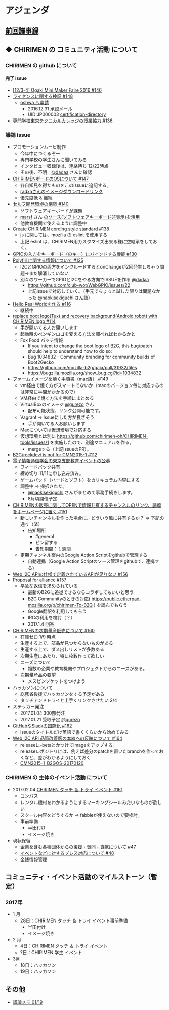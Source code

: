 # アジェンダ

## [前回議事録](meeting-2016.12.22.md)

## ◆ CHIRIMEN の コミュニティ活動 について
### CHIRIMEN の github について
#### 完了 issue
* [[12/3-4] Ogaki Mini Maker Faire 2016 #146](https://github.com/chirimen-oh/any-issues/issues/146)
* [ライセンスに関する検証  #148](https://github.com/chirimen-oh/any-issues/issues/148)
  * [oshwa へ申請](http://certificate.oshwa.org/get-certified/)
    * 2016.12.31 承認メール
    * UID:JP000003 [certification-directory](http://certificate.oshwa.org/certification-directory/)
* [専門学校東京テクニカルカレッジの授業協力 #136](https://github.com/chirimen-oh/any-issues/issues/136)

###  議論 issue
* プロモーションムービ制作
  * 今年中につくるぞー
  * 専門学校の学生さんに聞いてみる
  * インタビュー収録後は、連絡待ち 12/22時点
  * その後、不明　[@dadaa](https://github.com/dadaa) さんに確認
* [CHIRIIMENボードのOSについて #147](https://github.com/chirimen-oh/any-issues/issues/147)
  * 各自知見を得たものをこのissueに追記する。
  * [radxaさんのイメージダウンロードリンク](http://wiki.radxa.com/Rock/prebuilt_images)
  * 優先度低 & 継続
* [セルフ開発環境の構築 #140](https://github.com/chirimen-oh/any-issues/issues/140)
  * ソフトウェアキーボードが課題
  * [marsf](https://github.com/marsf) さん [のソース(ソフトウェアキーボード非表示)を活用](https://github.com/marsf/Phantom-keyboard)
  * 他教育機関で使えるように調整中
* [Create CHIRIMEN cording style standard #138](https://github.com/chirimen-oh/any-issues/issues/138)
  * js に関しては、mozilla の eslint を使用する
  * 上記 eslint は、CHIRIMEN用カスタマイズ出来る様に空継承をしておく。
* [GPIOの入力をキーボード（のキー）にバインドする機能 #130](https://github.com/chirimen-oh/any-issues/issues/130)
* [Polyfill に関する情報について #125](https://github.com/chirimen-oh/any-issues/issues/125)
  * I2CとGPIOの両方をインクルードするとonChangeが2回発生しちゃう問題→まだ解消していない
  * 別々のワーカーでGPIOとI2Cをやる方向でISSUEを作る [@dadaa](https://github.com/dadaa)
    * https://github.com/club-wot/WebGPIO/issues/22
    * 上記issueで対応していく。（手元でちょっと試した限りは問題なかった [@naokisekiguchi](https://github.com/naokisekiguchi) さん談）
* [Hello Real Worldを作る #116](https://github.com/chirimen-oh/any-issues/issues/116)
  * 継続中
* [replace boot logo(Tux) and recovery background(Android robot) with CHIRIMEN logo #114](https://github.com/chirimen-oh/any-issues/issues/114)
  * 手が開いてる人お願いします
  * 起動時のペンギンロゴを変える方法を調べればわかるかと
  * Fox Food パッチ情報
    * If you intent to change the boot logo of B2G, this bug/patch should help to understand how to do so:
    * Bug 1034832 - Community branding for community builds of Boot2Gecko
    * https://github.com/mozilla-b2g/gaia/pull/31932/files
    * https://bugzilla.mozilla.org/show_bug.cgi?id=1034832
* [ファームイメージを焼く手順書（mac版） #149](https://github.com/chirimen-oh/any-issues/issues/149)
  * vm経由で焼く方がスマートでないか（macのバージョン毎に対応するのは非常に手間がかかるので）
  * VM経由で焼く方法を手順にまとめる
  * VirtualBoxのイメージ [@gurezo](https://github.com/gurezo) さん
    * 配布可能状態、リンク公開可能です。
  * Vagrant → Issueにした方が良さそう
    * 手が開いてる人お願いします
  * Macについては仮想環境で対応する
  * 仮想環境とは別に https://github.com/chirimen-oh/CHIRIMEN-tools/issues/1 を実施したので、別途マニュアルを作る。
    * mergeする（上記issueのPR）。
* [B2G/rockdev/ is not for CMN2015-1 #112](https://github.com/chirimen-oh/any-issues/issues/112)
* [電子情報通信学会の東京支部教育イベントの公募](https://github.com/chirimen-oh/any-issues/issues/153)
  * フィードバック共有
  * 締め切り 11/11に申し込み済み。
  * ゲームパッド（ハードとソフト）をカリキュラム内容にする
  * 調整中 => 採択された。
    * [@naokisekiguchi](https://github.com/naokisekiguchi) さんがまとめて事務手続きします。
    * 8月頃開催予定
* [CHIRIMENの販売に関してOPENで情報共有するチャンネルのリンク、誘導をホームページに置く #151](https://github.com/chirimen-oh/any-issues/issues/151)
  * 新しいチャンネルを作った場合に、どういう風に共有するか？ => 下記の通り（済）
    * 告知場所
      * #general
      * ピン留する
      * 告知期間：１週間
  * 定期チャンネル案内のGoogle Action Scriptをgithubで管理する
    * 自動連携（Google Action Scriptのソース管理をgithubで、連携する）
* [Web I2C APIの仕様で定義されているAPIが足りない #156](https://github.com/chirimen-oh/any-issues/issues/156)
* [Proposal for alliance #157](https://github.com/chirimen-oh/any-issues/issues/157)
  * 早急な返信を求められている
    * 最新のB2Gに追従できるならコラボしてもいいと思う
    * B2G Communityのときの対応( https://public.etherpad-mozilla.org/p/chirimen-To-B2G ) を読んでもらう
    * Google翻訳を利用してもらう
    * IRCの利用を検討（？）
    * 2017.1.4 回答
* [CHIRIMENの次期量産販売について #160](https://github.com/chirimen-oh/any-issues/issues/160)
  * 在庫ゼロ 1/9 時点
  * 生産する上で、部品が見つからないものがある
  * 生産する上で、ダメ出しリストが多数ある
  * 次期生産にあたり、特に枚数作って欲しい
  * ニーズについて
    * 複数の企業や教育機関やプロジェクトからのニーズがある。
  * 次期量産品の要望
    * メスピンソケットをつけよう
* ハッカソンについて
  * 総務省後援でハッカソンをする予定がある
  * タッチアンドトライと上手くリンクさせたい 2/4
* ステッカー発注
  * 2017.01.04 300部発注
  * 2017.01.21 受取予定 [@gurezo](https://github.com/gurezo)
* [GitHubやSlackの国際化 #162](https://github.com/chirimen-oh/any-issues/issues/162)
  * issueのタイトルだけ英語で書くくらいから始めてみる
* [Web I2C API 品質改善版の本線への反映について #164](https://github.com/chirimen-oh/any-issues/issues/164)
  * releaseに-betaとかつけてimageをアップする。
  * releaseレポジトリには、例えば差分のpatchを置いたbranchを作っておくなど、差がわかるようにしておく
  * [CMN2015-1_B2GOS-20170120](https://github.com/chirimen-oh/release/releases/tag/CMN2015-1_B2GOS-20170120)


### CHIRIMEN の 主体のイベント活動 について
* 2017.02.04 [CHIRIMEN タッチ ＆ トライ イベント #161](https://github.com/chirimen-oh/any-issues/issues/161)
  * [コンパス](https://chirimen-oh.connpass.com/event/47706/)
  * レンタル機材をわかるようにするマーキングシールみたいなものが欲しい
  * スクール内容をどうするか => fabbleが使えないので要検討。
  * 事前準備
    * 半田付け
    * イメージ焼き
* 現状保留
  * [ 企業を含む各種団体からの後援・賛同・貢献について #47  ](https://is.gd/y9GQVO)
  * [ イベントなどに対するプレス対応について #48  ](https://is.gd/03PdBo)
  * 金銭情報管理

## コミュニティ・イベント活動のマイルストーン（暫定）
### 2017年
* 1 月
  * 28日：CHIRIMEN タッチ ＆ トライ イベント事前準備
    * 半田付け
    * イメージ焼き
* 2 月
  * 4日：[CHIRIMEN タッチ ＆ トライ イベント](https://chirimen-oh.connpass.com/event/47706/)
  * ?日：CHIRIMEN 学生 イベント
* 3月
  * 18日：ハッカソン
  * 19日：ハッカソン


## その他
* [議論メモ 01/19](https://public.etherpad-mozilla.org/p/chirimen-20170119)
